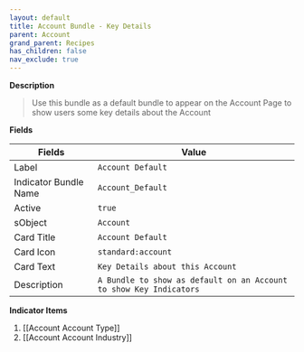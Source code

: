 ```yaml
---
layout: default
title: Account Bundle - Key Details
parent: Account
grand_parent: Recipes
has_children: false
nav_exclude: true
---
```



**Description**

> Use this bundle as a default bundle to appear on the Account Page to show users some key details about the Account

**Fields**

| Fields | Value | 
|-----------|-----------|
|Label|`Account Default`|
|Indicator Bundle Name|`Account_Default`
|Active|`true`
|sObject|`Account`
|Card Title|`Account Default`
|Card Icon|`standard:account`
|Card Text|`Key Details about this Account`
|Description|`A Bundle to show as default on an Account to show Key Indicators`


**Indicator Items**

1. [[Account Account Type]]
1. [[Account Account Industry]]